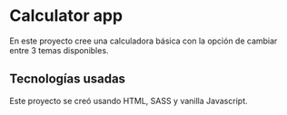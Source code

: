 # Calculator app

En este proyecto cree una calculadora básica con la opción de cambiar entre 3 temas disponibles.

## Tecnologías usadas

Este proyecto se creó usando HTML, SASS y vanilla Javascript.